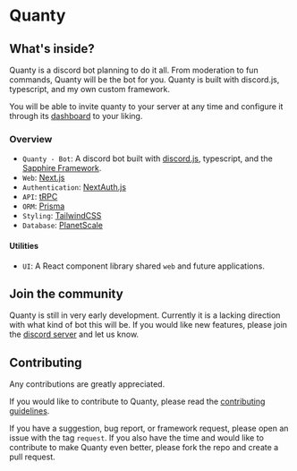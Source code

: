 # Quanty

## What's inside?

Quanty is a discord bot planning to do it all. From moderation to fun commands, Quanty will be the bot for you. Quanty is built with discord.js, typescript, and my own custom framework.

You will be able to invite quanty to your server at any time and configure it through its [dashboard](https://quanty.xyz) to your liking.

### Overview

- `Quanty - Bot`: A discord bot built with [discord.js](https://discord.js.org/#/), typescript, and the [Sapphire Framework](https://www.sapphirejs.dev/).
- `Web`: [Next.js](https://nextjs.org)
- `Authentication`: [NextAuth.js](https://next-auth.js.org)
- `API`: [tRPC](https://trpc.io)
- `ORM`: [Prisma](https://prisma.io)
- `Styling`: [TailwindCSS](https://tailwindcss.com)
- `Database`: [PlanetScale](https://planetscale.com)

#### Utilities

- `UI`: A React component library shared `web` and future applications.

## Join the community

Quanty is still in very early development. Currently it is a lacking direction with what kind of bot this will be. If you would like new features, please join the [discord server](https://discord.gg/2Z8qZ9Z) and let us know.

## Contributing

Any contributions are greatly appreciated.

If you would like to contribute to Quanty, please read the [contributing guidelines](CONTRIBUTING.md).

If you have a suggestion, bug report, or framework request, please open an issue with the tag `request`. If you also have the time and would like to contribute to make Quanty even better, please fork the repo and create a pull request.
